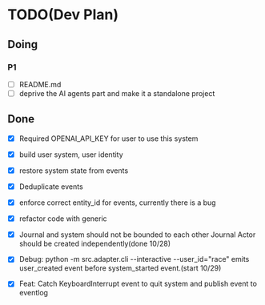 # TODO(Dev Plan)

## Doing

### P1

- [ ] README.md
- [ ] deprive the AI agents part and make it a standalone project

## Done

- [x] Required OPENAI_API_KEY for user to use this system

- [x] build user system, user identity

- [x] restore system state from events

- [x] Deduplicate events

- [x] enforce correct entity_id for events, currently there is a bug

- [x] refactor code with generic

- [x] Journal and system should not be bounded to each other
Journal Actor should be created independently(done 10/28)

- [x] Debug: python -m src.adapter.cli --interactive --user_id="race" emits user_created event before system_started event.(start 10/29)

- [x] Feat: Catch KeyboardInterrupt event to quit system and publish event to eventlog